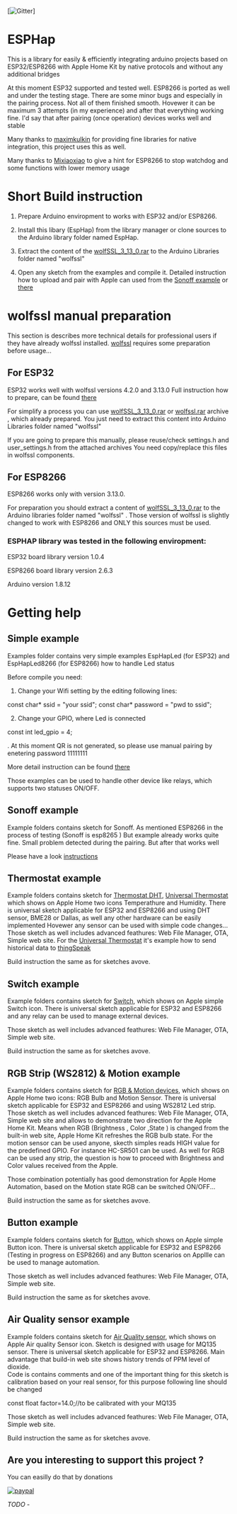 [![Gitter](https://badges.gitter.im/Join%20Chat.svg)]




ESPHap
===========

This is a library for easily & efficiently integrating arduino projects based on ESP32/ESP8266 with Apple Home Kit by  native protocols 
and without any additional bridges

At this moment  ESP32 supported and tested well.
ESP8266 is ported as well and under the testing stage. There are some minor bugs and especially in the pairing process. Not all of them finished smooth. Hovewer it can be maximum 3 attempts (in my experience) and after that everything working fine. I'd say that after pairing (once operation) devices works well and stable

Many thanks to [maximkulkin](https://github.com/maximkulkin) for providing fine libraries for native integration,
this project uses this as well.

Many thanks to [Mixiaoxiao](https://github.com/Mixiaoxiao)  to give a hint for ESP8266 to stop watchdog and some functions with lower memory usage

# Short Build instruction

1. Prepare Arduino enviropment  to works with ESP32 and/or ESP8266.

2. Install this libary (EspHap) from the library manager or clone sources to the Arduino library folder named EspHap.

3. Extract the content of the [wolfSSL_3_13_0.rar](https://github.com/Yurik72/ESPHap/blob/master/wolfssl/wolfSSL_3_13_0.rar)  to the Arduino Libraries folder named "wolfssl"

4. Open any sketch from the examples and compile it. Detailed instruction how to upload and pair with Apple can used from the  [Sonoff example](https://github.com/Yurik72/ESPHap/wiki/Build-Sonoff-Basic) or [there](https://www.instructables.com/id/Arduino-With-ESP32-and-Native-Apple-HomeKit-Integr/)

#  wolfssl manual preparation

This section is describes more technical details for professional users if they have already wolfssl installed.
[wolfssl](https://github.com/wolfSSL)    requires some preparation before usage...


## For ESP32

ESP32 works well with  wolfssl versions 4.2.0 and 3.13.0
Full instruction how to prepare, can be found [there](https://www.wolfssl.com/doxygen/md__Users_alexabrahamson_Work_wolfssl-CLEAN_IDE_ARDUINO_README.html)

For simplify a process you can use  [wolfSSL_3_13_0.rar](https://github.com/Yurik72/ESPHap/blob/master/wolfssl/wolfSSL_3_13_0.rar)  or [wolfssl.rar](https://github.com/Yurik72/ESPHap/blob/master/wolfssl/wolfSSL.rar) archive , which already prepared. You just need to extract this content  into Arduino Libraries folder named "wolfssl"

If you are going to prepare this manually, please reuse/check settings.h and user_settings.h  from the attached archives
 You need copy/replace this files in wolfssl components.

## For ESP8266

ESP8266 works only with version 3.13.0.

For preparation you should extract a content of [wolfSSL_3_13_0.rar](https://github.com/Yurik72/ESPHap/blob/master/wolfssl/wolfSSL_3_13_0.rar) to the Arduino libraries folder named "wolfssl" .  Those version of wolfssl is slightly changed to work with ESP8266 and ONLY this sources must be used.



### ESPHAP library was tested in the following enviropment:

ESP32 board library  version 1.0.4

ESP8266 board library  version 2.6.3

Arduino version 1.8.12

# Getting help


## Simple example

Examples folder contains very simple examples EspHapLed (for ESP32) and EspHapLed8266 (for ESP8266) how to handle Led status

Before compile you need:

1.  Change your Wifi setting by the editing following lines:

const char* ssid     = "your ssid";
const char* password = "pwd to ssid";

2. Change your GPIO, where Led is connected

const int led_gpio = 4;

.
At this moment QR is not generated, so please use manual pairing by enetering password  11111111

More detail instruction can be found [there](https://www.instructables.com/id/Arduino-With-ESP32-and-Native-Apple-HomeKit-Integr/)

Those examples can be used to handle other device like relays, which supports two statuses ON/OFF.




## Sonoff example

Example folders contains sketch for Sonoff. As mentioned ESP8266 in the process of testing (Sonoff is esp8265 )
But example already works quite fine. Small problem detected during the pairing. But after that works well

Please have a look [instructions](https://github.com/Yurik72/ESPHap/wiki/Build-Sonoff-Basic)

## Thermostat example

Example folders contains sketch for [Thermostat DHT](https://github.com/Yurik72/ESPHap/tree/master/examples/EspHap_DHT11), 
[Universal Thermostat](https://github.com/Yurik72/ESPHap/tree/master/examples/EspHap_Thermostat) which shows on Apple Home two icons Temperathure and Humidity. There is universal sketch applicable for ESP32 and ESP8266 and using DHT sensor, BME28 or Dallas, 
as well any other hardware can be easily implemented
Hovewer any sensor can be used with simple code changes...
Those sketch as well includes advanced feathures: Web File Manager, OTA, Simple web site. For the [Universal Thermostat](https://github.com/Yurik72/ESPHap/tree/master/examples/EspHap_Thermostat) it's example how to send historical data to [thingSpeak](https://thingspeak.com/)

Build instruction the same as for sketches avove.

## Switch example

Example folders contains sketch for [Switch](https://github.com/Yurik72/ESPHap/tree/master/examples/EspHap_Switch), which shows on Apple simple Switch icon. There is universal sketch applicable for ESP32 and ESP8266 and any relay can be used to manage external devices.

Those sketch as well includes advanced feathures: Web File Manager, OTA, Simple web site.

Build instruction the same as for sketches avove.

## RGB Strip (WS2812) & Motion example

Example folders contains sketch for [RGB & Motion devices](https://github.com/Yurik72/ESPHap/tree/master/examples/EspHap_RGB_Motion), which shows on Apple Home two icons: RGB Bulb  and Motion Sensor. There is universal sketch applicable for ESP32 and ESP8266 and using WS2812 Led strip.
Those sketch as well includes advanced feathures: Web File Manager, OTA, Simple web site and allows to demonstrate  two direction for the Apple Home Kit. Means when RGB (Brightness , Color ,State ) is changed from the built-in web site, Apple Home Kit refreshes the RGB bulb state.
For the motion sensor can be used anyone, skecth simples reads HIGH value for the predefined GPIO. For instance HC-SR501 can be used.
As well for RGB can be used any strip, the question is how to proceed with Brightness and Color values received from the Apple.

Those combination potentially has good demonstration for Apple Home Automation, based on the Motion state RGB can be switched ON/OFF...

Build instruction the same as for sketches avove.

## Button example

Example folders contains sketch for [Button](https://github.com/Yurik72/ESPHap/tree/master/examples/EspHap_Button), which shows on Apple simple Button icon. There is universal sketch applicable for ESP32 and ESP8266 (Testing in progress on ESP8266) and any Button scenarios on Appllle  can be used to manage automation.

Those sketch as well includes advanced feathures: Web File Manager, OTA, Simple web site.

Build instruction the same as for sketches avove.

## Air Quality sensor example

Example folders contains sketch for [ Air Quality sensor](https://github.com/Yurik72/ESPHap/tree/master/examples/EspHap_AirQuality_MQ135), which shows on Apple Air quality Sensor icon.
Sketch is designed with usage for MQ135 sensor. There is universal sketch applicable for ESP32 and ESP8266. Main advantage that build-in web site shows history trends of PPM level of dioxide.  
Code is contains comments and one of the important thing for this sketch is calibration based on your real sensor, for this purpose following line should be changed 

const float factor=14.0;//to be calibrated with your MQ135


Those sketch as well includes advanced feathures: Web File Manager, OTA, Simple web site.

Build instruction the same as for sketches avove.


## Are you interesting to support this project ?

You can easilly do that by donations

[![paypal](https://www.paypalobjects.com/en_US/i/btn/btn_donateCC_LG.gif)](https://www.paypal.com/cgi-bin/webscr?cmd=_donations&business=JVZWJ6FSMURSL&currency_code=USD&source=url)






*TODO* - 
